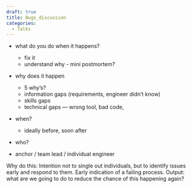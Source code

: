 ```yaml
---
draft: true
title: Bugs_discussion
categories:
  - Talks
---
```

- what do you do when it happens?
  - fix it 
  - understand why - mini postmortem?

- why does it happen
  - 5 why’s? 
  - information gaps (requirements, engineer didn’t know)
  - skills gaps
  - technical gaps — wrong tool, bad code, 
  
- when?
  - ideally before, soon after
  
- who? 
 - anchor / team lead / individual engineer
  
Why do this: Intention not to single out individuals, but to identify issues early and respond to them. Early indication of a failing process.
Output: what are we going to do to reduce the chance of this happening again?
  
